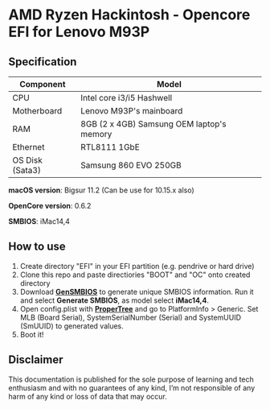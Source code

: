 # AMD Ryzen Hackintosh - Opencore EFI for Lenovo M93P


## Specification
| **Component** | **Model** |
| ------------- | --------- |
| CPU | Intel core i3/i5 Hashwell |
| Motherboard | Lenovo M93P's mainboard|
| RAM | 8GB (2 x 4GB) Samsung OEM laptop's memory |
| Ethernet | RTL8111 1GbE |
| OS Disk (Sata3) | Samsung 860 EVO 250GB |

**macOS version**: Bigsur 11.2 (Can be use for 10.15.x also)  

**OpenCore version**: 0.6.2  

**SMBIOS**:  iMac14,4

## How to use
  1. Create directory "EFI" in your EFI partition (e.g. pendrive or hard drive)
  2. Clone this repo and paste directiories "BOOT" and "OC" onto created directory
  3. Download [**GenSMBIOS**](https://github.com/corpnewt/GenSMBIOS) to generate unique SMBIOS information. Run it and select **Generate SMBIOS**, as model select **iMac14,4**.
  4. Open config.plist with [**ProperTree**](https://github.com/corpnewt/ProperTree) and go to PlatformInfo > Generic. Set MLB (Board Serial), SystemSerialNumber (Serial) and SystemUUID (SmUUID) to generated values.
  5. Boot it!  

## Disclaimer

This documentation is published for the sole purpose of learning and tech enthusiasm and with no guarantees of any kind, I’m not responsible of any harm of any kind or loss of data that may occur.
